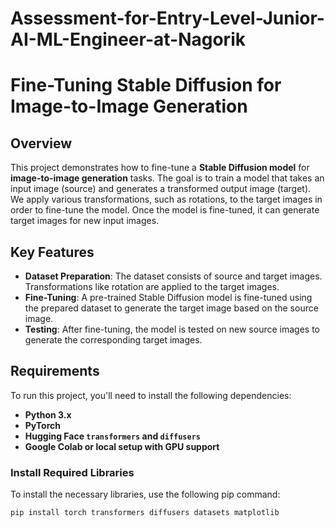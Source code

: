 # Assessment-for-Entry-Level-Junior-AI-ML-Engineer-at-Nagorik
# Fine-Tuning Stable Diffusion for Image-to-Image Generation

## Overview
This project demonstrates how to fine-tune a **Stable Diffusion model** for **image-to-image generation** tasks. The goal is to train a model that takes an input image (source) and generates a transformed output image (target). We apply various transformations, such as rotations, to the target images in order to fine-tune the model. Once the model is fine-tuned, it can generate target images for new input images.

## Key Features
- **Dataset Preparation**: The dataset consists of source and target images. Transformations like rotation are applied to the target images.
- **Fine-Tuning**: A pre-trained Stable Diffusion model is fine-tuned using the prepared dataset to generate the target image based on the source image.
- **Testing**: After fine-tuning, the model is tested on new source images to generate the corresponding target images.

## Requirements
To run this project, you'll need to install the following dependencies:

- **Python 3.x**
- **PyTorch**
- **Hugging Face `transformers` and `diffusers`**
- **Google Colab or local setup with GPU support**

### Install Required Libraries
To install the necessary libraries, use the following pip command:

```bash
pip install torch transformers diffusers datasets matplotlib

